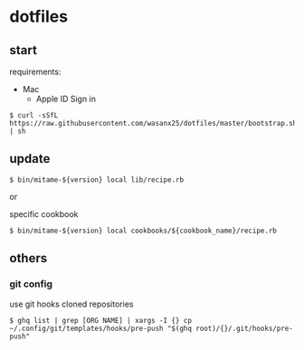 # dotfiles

## start

requirements:

- Mac
  - Apple ID Sign in

```
$ curl -sSfL https://raw.githubusercontent.com/wasanx25/dotfiles/master/bootstrap.sh | sh
```

## update

```
$ bin/mitame-${version} local lib/recipe.rb
```

or

specific cookbook

```
$ bin/mitame-${version} local cookbooks/${cookbook_name}/recipe.rb
```

## others

### git config

use git hooks cloned repositories

```
$ ghq list | grep [ORG NAME] | xargs -I {} cp ~/.config/git/templates/hooks/pre-push "$(ghq root)/{}/.git/hooks/pre-push"
```
